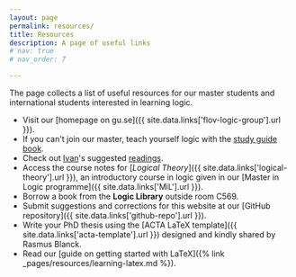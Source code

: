 ```yaml
---
layout: page
permalink: resources/
title: Resources
description: A page of useful links
# nav: true
# nav_order: 7

---
```


The page collects a list of useful resources for our master students and international students interested in learning logic.

* Visit our [homepage on gu.se]({{ site.data.links['flov-logic-group'].url }}).
* If you can't join our master, teach yourself logic with the [study guide book](https://www.logicmatters.net/tyl/).
* Check out [Ivan](https://diliberti.github.io)'s suggested [readings](https://diliberti.notion.site/Suggested-Readings-4b5a05f6f26647cfb543d320edc3e358). 
* Access the course notes for [*Logical Theory*]({{ site.data.links['logical-theory'].url }}), an introductory course in logic given in our [Master in Logic programme]({{ site.data.links['MiL'].url }}).
* Borrow a book from the **Logic Library** outside room C569.
* Submit suggestions and corrections for this website at our [GitHub repository]({{ site.data.links['github-repo'].url }}).
* Write your PhD thesis using the [ACTA LaTeX template]({{ site.data.links['acta-template'].url }}) designed and kindly shared by Rasmus Blanck.
* Read our [guide on getting started with LaTeX]({% link _pages/resources/learning-latex.md %}).